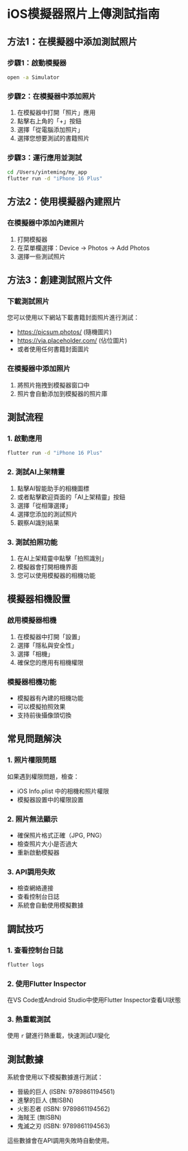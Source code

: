 # iOS模擬器照片上傳測試指南

## 方法1：在模擬器中添加測試照片

### 步驟1：啟動模擬器
```bash
open -a Simulator
```

### 步驟2：在模擬器中添加照片
1. 在模擬器中打開「照片」應用
2. 點擊右上角的「+」按鈕
3. 選擇「從電腦添加照片」
4. 選擇您想要測試的書籍照片

### 步驟3：運行應用並測試
```bash
cd /Users/yinteming/my_app
flutter run -d "iPhone 16 Plus"
```

## 方法2：使用模擬器內建照片

### 在模擬器中添加內建照片
1. 打開模擬器
2. 在菜單欄選擇：Device → Photos → Add Photos
3. 選擇一些測試照片

## 方法3：創建測試照片文件

### 下載測試照片
您可以使用以下網站下載書籍封面照片進行測試：
- https://picsum.photos/ (隨機圖片)
- https://via.placeholder.com/ (佔位圖片)
- 或者使用任何書籍封面圖片

### 在模擬器中添加照片
1. 將照片拖拽到模擬器窗口中
2. 照片會自動添加到模擬器的照片庫

## 測試流程

### 1. 啟動應用
```bash
flutter run -d "iPhone 16 Plus"
```

### 2. 測試AI上架精靈
1. 點擊AI智能助手的相機圖標
2. 或者點擊歡迎頁面的「AI上架精靈」按鈕
3. 選擇「從相簿選擇」
4. 選擇您添加的測試照片
5. 觀察AI識別結果

### 3. 測試拍照功能
1. 在AI上架精靈中點擊「拍照識別」
2. 模擬器會打開相機界面
3. 您可以使用模擬器的相機功能

## 模擬器相機設置

### 啟用模擬器相機
1. 在模擬器中打開「設置」
2. 選擇「隱私與安全性」
3. 選擇「相機」
4. 確保您的應用有相機權限

### 模擬器相機功能
- 模擬器有內建的相機功能
- 可以模擬拍照效果
- 支持前後攝像頭切換

## 常見問題解決

### 1. 照片權限問題
如果遇到權限問題，檢查：
- iOS Info.plist 中的相機和照片權限
- 模擬器設置中的權限設置

### 2. 照片無法顯示
- 確保照片格式正確（JPG, PNG）
- 檢查照片大小是否過大
- 重新啟動模擬器

### 3. API調用失敗
- 檢查網絡連接
- 查看控制台日誌
- 系統會自動使用模擬數據

## 調試技巧

### 1. 查看控制台日誌
```bash
flutter logs
```

### 2. 使用Flutter Inspector
在VS Code或Android Studio中使用Flutter Inspector查看UI狀態

### 3. 熱重載測試
使用 `r` 鍵進行熱重載，快速測試UI變化

## 測試數據

系統會使用以下模擬數據進行測試：
- 晉級的巨人 (ISBN: 9789861194561)
- 進擊的巨人 (無ISBN)
- 火影忍者 (ISBN: 9789861194562)
- 海賊王 (無ISBN)
- 鬼滅之刃 (ISBN: 9789861194563)

這些數據會在API調用失敗時自動使用。

